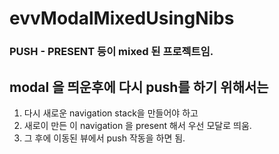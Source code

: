 # evvModalMixedUsingNibs


 ### PUSH - PRESENT 등이 mixed 된 프로젝트임.
 
 ## modal 을 띄운후에 다시 push를 하기 위해서는
 
 1. 다시 새로운 navigation stack을 만들어야 하고
 1. 새로이 만든 이 navigation 을 present 해서 우선 모달로 띄움.
 1. 그 후에 이동된 뷰에서 push 작동을 하면 됨.
 
